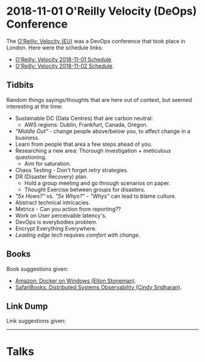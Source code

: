 2018-11-01 O'Reilly Velocity (DeOps) Conference
===============================================

The [O'Reilly: Velocity (EU)] was a DevOps conference that took place in
London. Here were the schedule links:

* [O'Reilly: Velocity 2018-11-01 Schedule].
* [O'Reilly: Velocity 2018-11-02 Schedule].

Tidbits
-------

Random things sayings/thoughts that are here out of context, but seemed
interesting at the time:

* Sustainable DC (Data Centres) that are carbon neutral:
    * AWS regions: Dublin, Frankfurt, Canada, Oregon.
* _"Middle Out"_ - change people above/below you, to affect change in a
  business.
* Learn from people that area a few steps ahead of you.
* Researching a new area: Thorough investigation + meticulous questioning.
    * Aim for saturation.
* Chaos Testing - Don't forget _retry_ strategies.
* DR (Disaster Recovery) plan.
    * Hold a group meeting and go through scenarios on paper.
    * Thought Exercise between groups for disasters.
* _"5x Hows?"_ vs. _"5x Whys?"_ - _"Whys"_ can lead to blame culture.
* Abstract technical intricacies.
* Metrics - Can you action from reporting??
* Work on User perceivable latency's.
* DevOps is everybodies problem.
* Encrypt Everything Everywhere.
* _Leading edge tech_ requires _comfort with change_.

Books
-----

Book suggestions given:

* [Amazon: Docker on Windows (Elton Stoneman)].
* [SafariBooks: Distributed Systems Observability (Cindy Sridharan)].

Link Dump
---------

Link suggestions given:

---

Talks
=====



[O'Reilly: Velocity (EU)]: https://conferences.oreilly.com/velocity/vl-eu
[O'Reilly: Velocity 2018-11-01 Schedule]: https://conferences.oreilly.com/velocity/vl-eu/schedule/2018-11-01
[O'Reilly: Velocity 2018-11-02 Schedule]: https://conferences.oreilly.com/velocity/vl-eu/schedule/2018-11-02


[Amazon: Docker on Windows (Elton Stoneman)]: https://www.amazon.co.uk/Docker-Windows-101-Production-ebook/dp/B0711Y4J9K
[SafariBooks: Distributed Systems Observability (Cindy Sridharan)]: https://www.oreilly.com/library/view/distributed-systems-observability/9781492033431/

